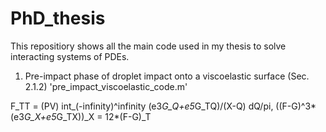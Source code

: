 # PhD_thesis

This repositiory shows all the main code used in my thesis to solve interacting systems of PDEs.

1. Pre-impact phase of droplet impact onto a viscoelastic surface (Sec. 2.1.2)
  'pre_impact_viscoelastic_code.m'
  
  F_TT = (PV) int_(-infinity)^infinity (e3*G_Q+e5*G_TQ)/(X-Q) dQ/pi,
  ((F-G)^3*(e3*G_X+e5*G_TX))_X = 12*(F-G)_T

